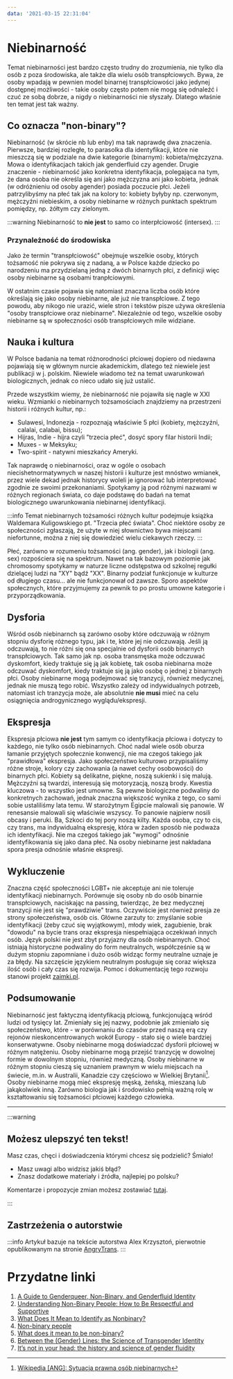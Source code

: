 ```yaml
---
data: '2021-03-15 22:31:04'
---
```

# Niebinarność

Temat niebinarności jest bardzo często trudny do zrozumienia, nie tylko dla osób z poza środowiska, ale także dla wielu osób transpłciowych. Bywa, że osoby wpadają w pewnien model binarnej transpłciowości jako jedynej dostępnej możliwości - takie osoby często potem nie mogą się odnaleźć i czuć ze sobą dobrze, a nigdy o niebinarności nie słyszały. Dlatego właśnie ten temat jest tak ważny.

## Co oznacza "non-binary"?

Niebinarność (w skrócie nb lub enby) ma tak naprawdę dwa znaczenia. Pierwsze, bardziej rozległe, to parasolka dla identyfikacji, które nie mieszczą się w podziale na dwie kategorie (binarnym): kobieta/mężczyzna. Mowa o identyfikacjach takich jak genderfluid czy agender.
Drugie znaczenie - niebinarność jako konkretna identyfikacja, polegająca na tym, że dana osoba nie określa się ani jako mężczyzna ani jako kobieta, jednak (w odróżnieniu od osoby agender) posiada poczucie płci.
Jeżeli patrzylibyśmy na płeć tak jak na kolory to: kobiety byłyby np. czerwonym, mężczyźni niebieskim, a osoby niebinarne w różnych punktach spektrum pomiędzy, np. żółtym czy zielonym.

:::warning
Niebinarność to **nie jest** to samo co interpłciowość (intersex).
:::

### Przynależność do środowiska

Jako że termin "transpłciowość" obejmuje wszelkie osoby, których tożsamość nie pokrywa się z nadaną, a w Polsce każde dziecko po narodzeniu ma przydzielaną jedną z dwóch binarnych płci, z definicji więc osoby niebinarne są osobami tranpłciowymi.

W ostatnim czasie pojawia się natomiast znaczna liczba osób które określają się jako osoby niebinarne, ale już nie transpłciowe. Z tego powodu, aby nikogo nie urazić, wiele stron i tekstów pisze używa określenia "osoby transpłciowe oraz niebinarne". Niezależnie od tego, wszelkie osoby niebinarne są w społeczności osób transpłciowych mile widziane.

## Nauka i kultura

W Polsce badania na temat różnorodności płciowej dopiero od niedawna pojawiają się w głównym nurcie akademickim, dlatego też niewiele jest publikacji w j. polskim. Niewiele wiadomo też na temat uwarunkowań biologicznych, jednak co nieco udało się już ustalić.

Przede wszystkim wiemy, że niebinarność nie pojawiła się nagle w XXI wieku. Wzmianki o niebinarnych tożsamościach znajdziemy na przestrzeni historii i różnych kultur, np.:
* Sulawesi, Indonezja - rozpoznają właściwie 5 płci (kobiety, mężczyźni, calalai, calabai, bissu);
* Hijras, Indie - hijra czyli "trzecia płeć", dosyć spory filar historii Indii;
* Muxes - w Meksyku;
* Two-spirit - natywni mieszkańcy Ameryki.

Tak naprawdę o niebinarności, oraz w ogóle o osobach niecishetnormatywnych w naszej historii i kulturze jest mnóstwo wmianek, przez wiele dekad jednak historycy woleli je ignorować lub interpretować zgodnie ze swoimi przekonaniami. Spotykamy ją pod różnymi nazwami w różnych regionach świata, co daje podstawę do badań na temat biologicznego uwarunkowania niebinarnej identyfikacji.

:::info
Temat niebinarnych tożsamości różnych kultur podejmuje książka Waldemara Kuligowskiego pt. "Trzecia płeć świata". Choć niektóre osoby ze społeczności zgłaszają, że użyte w niej słownictwo bywa miejscami niefortunne, można z niej się dowiedzieć wielu ciekawych rzeczy.
:::

Płeć, zarówno w rozumeniu tożsamości (ang. gender), jak i biologii (ang. sex) rozpościera się na spektrum. Nawet na tak bazowym poziomie jak chromosomy spotykamy w naturze liczne odstępstwa od szkolnej regułki dzielącej ludzi na   "XY" bądź "XX". Binarny podział funkcjonuje w kulturze od długiego czasu... ale nie funkcjonował od zawsze. Sporo aspektów społecznych, które przyjmujemy za pewnik to po prostu umowne kategorie i przyporządkowania.

## Dysforia

Wśród osób niebinarnch są zarówno osoby które odczuwają w różnym stopniu dysforię różnego typu, jak i te, które jej nie odczuwają. Jeśli ją odczuwają, to nie różni się ona specjalnie od dysforii osób binarnych transpłciowych. Tak samo jak np. osoba transmęska może odczuwać dyskomfort, kiedy traktuje się ją jak kobietę, tak osoba niebinarna może odczuwać dyskomfort, kiedy traktuje się ją jako osobę o jednej z binarnych płci. Osoby niebinarne mogą podejmować się tranzycji, również medycznej, jednak nie muszą tego robić. Wszystko zależy od indywidualnych potrzeb, natomiast ich tranzycja może, ale absolutnie **nie musi** mieć na celu  osiągnięcia androgynicznego wyglądu/ekspresji.

## Ekspresja

Ekspresja płciowa **nie jest** tym samym co identyfikacja płciowa i dotyczy to każdego, nie tylko osób niebinarnych. Choć nadal wiele osób oburza łamanie przyjętych społecznie konwencji, nie ma czegoś takiego jak "prawidłowa" ekspresja. Jako społeczeństwo kulturowo przypisaliśmy różne stroje, kolory czy zachowania (a nawet cechy osobowości) do binarnych płci.
Kobiety są delikatne, piękne, noszą sukienki i się malują. Mężczyźni są twardzi, interesują się motoryzacją, noszą brody. Kwestia kluczowa - to wszystko jest umowne. Są pewne biologiczne podwaliny do konkretnych zachowań, jednak znaczna większość wynika z tego, co sami sobie ustaliliśmy lata temu.
W starożytnym Egipcie malowali się panowie. W renesansie malowali się właściwie wszyscy. To panowie najpierw nosili obcasy i peruki. Ba, Szkoci do tej pory noszą kilty.
Każda osoba, czy to cis, czy trans, ma indywidualną ekspresję, która w żaden sposób nie podważa ich identyfikacji. Nie ma czegoś takiego jak "wymogi" odnośnie identyfikowania się jako dana płeć.
Na osoby niebinarne jest nakładana spora presja odnośnie właśnie ekspresji.

## Wykluczenie

Znaczna część społeczności LGBT+ nie akceptuje ani nie toleruje identyfikacji niebinarnych. Porównuje się osoby nb do osób binarnie transpłciowych, naciskając na passing, twierdząc, że bez medycznej tranzycji nie jest się "prawdziwie" trans.
Oczywiście jest również presja ze strony społeczeństwa, osób cis. Główne zarzuty to: zmyślanie sobie identyfikacji (żeby czuć się wyjątkowym), młody wiek, zagubienie, brak "dowodu" na bycie trans oraz ekspresja niespełniająca oczekiwań innych osób.
Język polski nie jest zbyt przyjazny dla osób niebinarnych. Choć istniają historyczne podwaliny do form neutralnych, współcześnie są w dużym stopniu zapomniane i dużo osób widząc formy neutralne uznaje je za błędy. Na szczęście językiem neutralnym posługuje się coraz większa ilość osób i cały czas się rozwija. Pomoc i dokumentację tego rozwoju stanowi projekt [zaimki.pl](https://zaimki.pl/).

## Podsumowanie

Niebinarność jest faktyczną identyfikacją płciową, funkcjonującą wśród ludzi od tysięcy lat. Zmieniały się jej nazwy, podobnie jak zmieniało się społeczeństwo, które - w porównaniu do czasów przed naszą erą czy rejonów nieskoncentrowanych wokół Europy - stało się o wiele bardziej konserwatywne. Osoby niebinarne mogą doświadczać dysforii płciowej w różnym natężeniu. Osoby niebinarne mogą przejść tranzycję w dowolnej formie w dowolnym stopniu, również medyczną. Osoby niebinarne w różnym stopniu cieszą się uznaniem prawnym w wielu miejscach na świecie, m.in. w Australii, Kanadzie czy częściowo w Wielkiej Brytanii[^1]. Osoby niebinarne mogą mieć ekspresję męską, żeńską, mieszaną lub jakąkolwiek inną. Zarówno biologia jak i środowisko pełnią ważną rolę w kształtowaniu się tożsamości płciowej każdego człowieka.

---

:::warning

## Możesz ulepszyć ten tekst!

Masz czas, chęci i doświadczenia którymi chcesz się podzielić? Śmiało!

* Masz uwagi albo widzisz jakiś błąd?
* Znasz dodatkowe materiały i źródła, najlepiej po polsku?

Komentarze i propozycje zmian możesz zostawiać [tutaj](https://hackmd.io/@tranzycja/ryESXnpld).

:::

## Zastrzeżenia o autorstwie
:::info
Artykuł bazuje na tekście autorstwa Alex Krzysztoń, pierwotnie opublikowanym na stronie [AngryTrans](https://www.facebook.com/AngryTrans/photos/temat-niebinarno%C5%9Bci-nawet-poza-naszym-%C5%9Brodowiskiem-transp%C5%82ciowym-potrafi-by%C4%87-kom/544509689388138/).
:::

[^1]: [Wikipedia [ANG]: Sytuacja prawna osób niebinarnych](https://en.wikipedia.org/wiki/Legal_recognition_of_non-binary_gender)

# Przydatne linki
1. [A Guide to Genderqueer, Non-Binary, and Genderfluid Identity](https://www.psychologytoday.com/intl/blog/sex-sexuality-and-romance/201807/guide-genderqueer-non-binary-and-genderfluid-identity)
2. [Understanding Non-Binary People: How to Be Respectful and Supportive](https://transequality.org/issues/resources/understanding-non-binary-people-how-to-be-respectful-and-supportive)
3. [What Does It Mean to Identify as Nonbinary?](https://www.healthline.com/health/transgender/nonbinary)
4. [Non-binary people](https://www.scottishtrans.org/trans-rights/an-intro-to-trans-terms/non-binary-people/)
5. [What does it mean to be non-binary?](https://web.archive.org/web/20181109100817/http://sexpression.org.uk/non-binary-gender)
6. [Between the (Gender) Lines: the Science of Transgender Identity](http://sitn.hms.harvard.edu/flash/2016/gender-lines-science-transgender-identity/)
7. [It’s not in your head: the history and science of gender fluidity](https://www.spectrumsouth.com/history-science-gender-fluidity/)